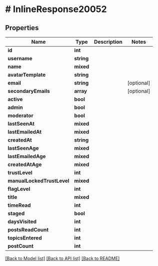# # InlineResponse20052

## Properties

Name | Type | Description | Notes
------------ | ------------- | ------------- | -------------
**id** | **int** |  |
**username** | **string** |  |
**name** | **mixed** |  |
**avatarTemplate** | **string** |  |
**email** | **string** |  | [optional]
**secondaryEmails** | **array** |  | [optional]
**active** | **bool** |  |
**admin** | **bool** |  |
**moderator** | **bool** |  |
**lastSeenAt** | **mixed** |  |
**lastEmailedAt** | **mixed** |  |
**createdAt** | **string** |  |
**lastSeenAge** | **mixed** |  |
**lastEmailedAge** | **mixed** |  |
**createdAtAge** | **mixed** |  |
**trustLevel** | **int** |  |
**manualLockedTrustLevel** | **mixed** |  |
**flagLevel** | **int** |  |
**title** | **mixed** |  |
**timeRead** | **int** |  |
**staged** | **bool** |  |
**daysVisited** | **int** |  |
**postsReadCount** | **int** |  |
**topicsEntered** | **int** |  |
**postCount** | **int** |  |

[[Back to Model list]](../../README.md#models) [[Back to API list]](../../README.md#endpoints) [[Back to README]](../../README.md)

